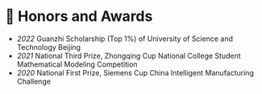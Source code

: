 # 🏅 Honors and Awards
- *2022* Guanzhi Scholarship (Top 1%) of University of Science and Technology Beijing
- *2021* National Third Prize, Zhongqing Cup National College Student Mathematical Modeling Competition
- *2020* National First Prize, Siemens Cup China Intelligent Manufacturing Challenge